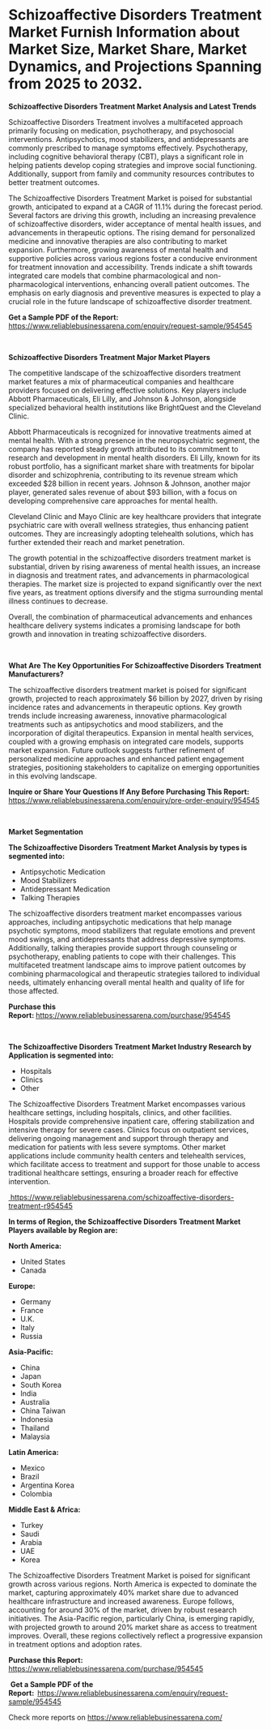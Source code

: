 <p><h1>Schizoaffective Disorders Treatment Market Furnish Information about Market Size, Market Share, Market Dynamics, and Projections Spanning from 2025 to 2032.</h1></p><p><strong>Schizoaffective Disorders Treatment Market Analysis and Latest Trends</strong></p>
<p><p>Schizoaffective Disorders Treatment involves a multifaceted approach primarily focusing on medication, psychotherapy, and psychosocial interventions. Antipsychotics, mood stabilizers, and antidepressants are commonly prescribed to manage symptoms effectively. Psychotherapy, including cognitive behavioral therapy (CBT), plays a significant role in helping patients develop coping strategies and improve social functioning. Additionally, support from family and community resources contributes to better treatment outcomes.</p><p>The Schizoaffective Disorders Treatment Market is poised for substantial growth, anticipated to expand at a CAGR of 11.1% during the forecast period. Several factors are driving this growth, including an increasing prevalence of schizoaffective disorders, wider acceptance of mental health issues, and advancements in therapeutic options. The rising demand for personalized medicine and innovative therapies are also contributing to market expansion. Furthermore, growing awareness of mental health and supportive policies across various regions foster a conducive environment for treatment innovation and accessibility. Trends indicate a shift towards integrated care models that combine pharmacological and non-pharmacological interventions, enhancing overall patient outcomes. The emphasis on early diagnosis and preventive measures is expected to play a crucial role in the future landscape of schizoaffective disorder treatment.</p></p>
<p><strong>Get a Sample PDF of the Report:&nbsp;</strong> <a href="https://www.reliablebusinessarena.com/enquiry/request-sample/954545?utm_campaign=2805&utm_medium=2&utm_source=Github&utm_content=ia&utm_term=07032025&utm_id=schizoaffective-disorders-treatment">https://www.reliablebusinessarena.com/enquiry/request-sample/954545</a></p>
<p>&nbsp;</p>
<p><strong>Schizoaffective Disorders Treatment Major Market Players</strong></p>
<p><p>The competitive landscape of the schizoaffective disorders treatment market features a mix of pharmaceutical companies and healthcare providers focused on delivering effective solutions. Key players include Abbott Pharmaceuticals, Eli Lilly, and Johnson & Johnson, alongside specialized behavioral health institutions like BrightQuest and the Cleveland Clinic.</p><p>Abbott Pharmaceuticals is recognized for innovative treatments aimed at mental health. With a strong presence in the neuropsychiatric segment, the company has reported steady growth attributed to its commitment to research and development in mental health disorders. Eli Lilly, known for its robust portfolio, has a significant market share with treatments for bipolar disorder and schizophrenia, contributing to its revenue stream which exceeded $28 billion in recent years. Johnson & Johnson, another major player, generated sales revenue of about $93 billion, with a focus on developing comprehensive care approaches for mental health.</p><p>Cleveland Clinic and Mayo Clinic are key healthcare providers that integrate psychiatric care with overall wellness strategies, thus enhancing patient outcomes. They are increasingly adopting telehealth solutions, which has further extended their reach and market penetration.</p><p>The growth potential in the schizoaffective disorders treatment market is substantial, driven by rising awareness of mental health issues, an increase in diagnosis and treatment rates, and advancements in pharmacological therapies. The market size is projected to expand significantly over the next five years, as treatment options diversify and the stigma surrounding mental illness continues to decrease.</p><p>Overall, the combination of pharmaceutical advancements and enhances healthcare delivery systems indicates a promising landscape for both growth and innovation in treating schizoaffective disorders.</p></p>
<p>&nbsp;</p>
<p><strong>What Are The Key Opportunities For Schizoaffective Disorders Treatment Manufacturers?</strong></p>
<p><p>The schizoaffective disorders treatment market is poised for significant growth, projected to reach approximately $6 billion by 2027, driven by rising incidence rates and advancements in therapeutic options. Key growth trends include increasing awareness, innovative pharmacological treatments such as antipsychotics and mood stabilizers, and the incorporation of digital therapeutics. Expansion in mental health services, coupled with a growing emphasis on integrated care models, supports market expansion. Future outlook suggests further refinement of personalized medicine approaches and enhanced patient engagement strategies, positioning stakeholders to capitalize on emerging opportunities in this evolving landscape.</p></p>
<p><strong>Inquire or Share Your Questions If Any Before Purchasing This Report:</strong> <a href="https://www.reliablebusinessarena.com/enquiry/pre-order-enquiry/954545?utm_campaign=2805&utm_medium=2&utm_source=Github&utm_content=ia&utm_term=07032025&utm_id=schizoaffective-disorders-treatment">https://www.reliablebusinessarena.com/enquiry/pre-order-enquiry/954545</a></p>
<p>&nbsp;</p>
<p><strong>Market Segmentation</strong></p>
<p><strong>The Schizoaffective Disorders Treatment Market Analysis by types is segmented into:</strong></p>
<p><ul><li>Antipsychotic Medication</li><li>Mood Stabilizers</li><li>Antidepressant Medication</li><li>Talking Therapies</li></ul></p>
<p><p>The schizoaffective disorders treatment market encompasses various approaches, including antipsychotic medications that help manage psychotic symptoms, mood stabilizers that regulate emotions and prevent mood swings, and antidepressants that address depressive symptoms. Additionally, talking therapies provide support through counseling or psychotherapy, enabling patients to cope with their challenges. This multifaceted treatment landscape aims to improve patient outcomes by combining pharmacological and therapeutic strategies tailored to individual needs, ultimately enhancing overall mental health and quality of life for those affected.</p></p>
<p><strong>Purchase this Report:&nbsp;</strong><a href="https://www.reliablebusinessarena.com/purchase/954545?utm_campaign=2805&utm_medium=2&utm_source=Github&utm_content=ia&utm_term=07032025&utm_id=schizoaffective-disorders-treatment">https://www.reliablebusinessarena.com/purchase/954545</a></p>
<p>&nbsp;</p>
<p><strong>The Schizoaffective Disorders Treatment Market Industry Research by Application is segmented into:</strong></p>
<p><ul><li>Hospitals</li><li>Clinics</li><li>Other</li></ul></p>
<p><p>The Schizoaffective Disorders Treatment Market encompasses various healthcare settings, including hospitals, clinics, and other facilities. Hospitals provide comprehensive inpatient care, offering stabilization and intensive therapy for severe cases. Clinics focus on outpatient services, delivering ongoing management and support through therapy and medication for patients with less severe symptoms. Other market applications include community health centers and telehealth services, which facilitate access to treatment and support for those unable to access traditional healthcare settings, ensuring a broader reach for effective intervention.</p></p>
<p><a href="https://www.reliablebusinessarena.com/schizoaffective-disorders-treatment-r954545?utm_campaign=2805&utm_medium=2&utm_source=Github&utm_content=ia&utm_term=07032025&utm_id=schizoaffective-disorders-treatment">&nbsp;https://www.reliablebusinessarena.com/schizoaffective-disorders-treatment-r954545</a></p>
<p><strong>In terms of Region, the Schizoaffective Disorders Treatment Market Players available by Region are:</strong></p>
<p>
    <p> <strong> North America: </strong>
        <ul>
            <li>United States</li>
            <li>Canada</li>
        </ul>
        </p> 
    <p> <strong> Europe: </strong>
        <ul>
            <li>Germany</li>
            <li>France</li>
            <li>U.K.</li>
            <li>Italy</li>
            <li>Russia</li>
        </ul>
        </p> 
    <p> <strong> Asia-Pacific: </strong>
        <ul>
            <li>China</li>
            <li>Japan</li>
            <li>South Korea</li>
            <li>India</li>
            <li>Australia</li>
            <li>China Taiwan</li>
            <li>Indonesia</li>
            <li>Thailand</li>
            <li>Malaysia</li>
        </ul>
        </p> 
    <p> <strong> Latin America: </strong>
        <ul>
            <li>Mexico</li>
            <li>Brazil</li>
            <li>Argentina Korea</li>
            <li>Colombia</li>
        </ul>
        </p> 
    <p> <strong> Middle East & Africa: </strong>
        <ul>
            <li>Turkey</li>
            <li>Saudi</li>
            <li>Arabia</li>
            <li>UAE</li>
            <li>Korea</li>
        </ul>
    </p>
    </p>
<p><p>The Schizoaffective Disorders Treatment Market is poised for significant growth across various regions. North America is expected to dominate the market, capturing approximately 40% market share due to advanced healthcare infrastructure and increased awareness. Europe follows, accounting for around 30% of the market, driven by robust research initiatives. The Asia-Pacific region, particularly China, is emerging rapidly, with projected growth to around 20% market share as access to treatment improves. Overall, these regions collectively reflect a progressive expansion in treatment options and adoption rates.</p></p>
<p><strong>Purchase this Report: </strong><a href="https://www.reliablebusinessarena.com/purchase/954545?utm_campaign=2805&utm_medium=2&utm_source=Github&utm_content=ia&utm_term=07032025&utm_id=schizoaffective-disorders-treatment">https://www.reliablebusinessarena.com/purchase/954545</a></p>
<p>&nbsp;<strong>Get a Sample PDF of the Report:&nbsp;&nbsp;</strong><a href="https://www.reliablebusinessarena.com/enquiry/request-sample/954545?utm_campaign=2805&utm_medium=2&utm_source=Github&utm_content=ia&utm_term=07032025&utm_id=schizoaffective-disorders-treatment">https://www.reliablebusinessarena.com/enquiry/request-sample/954545</a></p>
<p><strong></strong></p>
<p>Check more reports on <a href="https://www.reliablebusinessarena.com/?utm_campaign=2805&utm_medium=2&utm_source=Github&utm_content=ia&utm_term=07032025&utm_id=schizoaffective-disorders-treatment">https://www.reliablebusinessarena.com/</a></p>